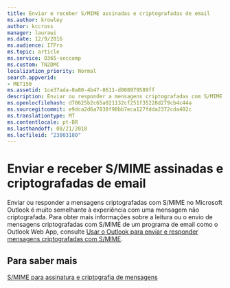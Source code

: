 ```yaml
---
title: Enviar e receber S/MIME assinadas e criptografadas de email
ms.author: krowley
author: kccross
manager: laurawi
ms.date: 12/9/2016
ms.audience: ITPro
ms.topic: article
ms.service: O365-seccomp
ms.custom: TN2DMC
localization_priority: Normal
search.appverid:
- MET150
ms.assetid: 1ce37ada-0a80-4b47-8611-d008979589ff
description: Enviar ou responder a mensagens criptografadas com S/MIME no Microsoft Outlook é muito semelhante à experiência com uma mensagem não criptografada.
ms.openlocfilehash: d70625b2c65a021132cf251f35228d279cb4c44a
ms.sourcegitcommit: e9dca2d6a7838f98bb7eca127fdda2372cda402c
ms.translationtype: MT
ms.contentlocale: pt-BR
ms.lasthandoff: 08/21/2018
ms.locfileid: "23003180"
---
```

# <a name="send-and-receive-smime-signed-and-encrypted-email"></a>Enviar e receber S/MIME assinadas e criptografadas de email

Enviar ou responder a mensagens criptografadas com S/MIME no Microsoft Outlook é muito semelhante à experiência com uma mensagem não criptografada. Para obter mais informações sobre a leitura ou o envio de mensagens criptografadas com S/MIME de um programa de email como o Outlook Web App, consulte [Usar o Outlook para enviar e responder mensagens criptografadas com S/MIME](https://go.microsoft.com/fwlink/p/?LinkId=392520).
  
## <a name="for-more-information"></a>Para saber mais

[S/MIME para assinatura e criptografia de mensagens](s-mime-for-message-signing-and-encryption.md)
  

